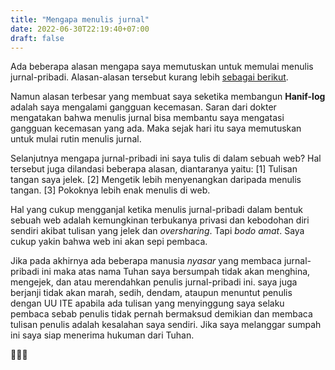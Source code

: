 ```yaml
---
title: "Mengapa menulis jurnal"
date: 2022-06-30T22:19:40+07:00
draft: false
---		  
```


Ada beberapa alasan mengapa saya memutuskan untuk memulai menulis jurnal-pribadi. Alasan-alasan tersebut kurang lebih [sebagai berikut](https://www.google.com/search?q=manfaat+menulis+jurnal+pribadi).  

Namun alasan terbesar yang membuat saya seketika membangun **Hanif-log** adalah saya mengalami gangguan kecemasan. Saran dari dokter mengatakan bahwa menulis jurnal bisa membantu saya mengatasi gangguan kecemasan yang ada. Maka sejak hari itu saya memutuskan untuk mulai rutin menulis jurnal.	  

Selanjutnya mengapa jurnal-pribadi ini saya tulis di dalam sebuah web? Hal tersebut juga dilandasi beberapa alasan, diantaranya yaitu: [1] Tulisan tangan saya jelek. [2] Mengetik lebih menyenangkan daripada menulis tangan. [3] Pokoknya lebih enak menulis di web.  

Hal yang cukup mengganjal ketika menulis jurnal-pribadi dalam bentuk sebuah web adalah kemungkinan terbukanya privasi dan kebodohan diri sendiri akibat tulisan yang jelek dan *oversharing*. Tapi *bodo amat*. Saya cukup yakin bahwa web ini akan sepi pembaca.  

Jika pada akhirnya ada beberapa manusia *nyasar* yang membaca jurnal-pribadi ini maka atas nama Tuhan saya bersumpah tidak akan menghina, mengejek, dan atau merendahkan penulis jurnal-pribadi ini. saya juga berjanji tidak akan marah, sedih, dendam, ataupun menuntut penulis dengan UU ITE apabila ada tulisan yang menyinggung saya selaku pembaca sebab penulis tidak pernah bermaksud demikian dan membaca tulisan penulis adalah kesalahan saya sendiri. Jika saya melanggar sumpah ini saya siap menerima hukuman dari Tuhan.  

🙂🙂🙂

